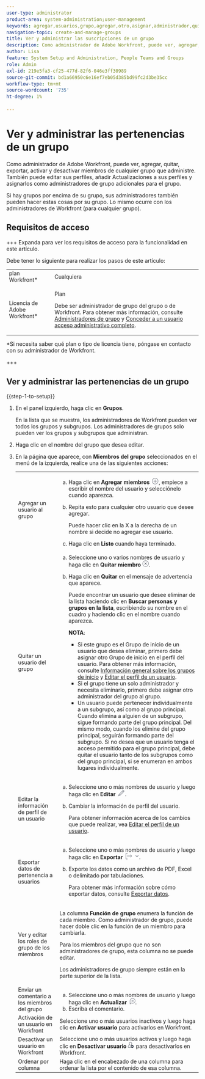```yaml
---
user-type: administrator
product-area: system-administration;user-management
keywords: agregar,usuarios,grupo,agregar,otro,asignar,administrador,quitar,usuario,ver,roles,miembros,exportar,pertenencia,datos
navigation-topic: create-and-manage-groups
title: Ver y administrar las suscripciones de un grupo
description: Como administrador de Adobe Workfront, puede ver, agregar, quitar, exportar, activar y desactivar miembros de cualquier grupo que administre. También puede editar sus perfiles, añadir Actualizaciones a sus perfiles y asignarlos como administradores de grupo adicionales para el grupo.
author: Lisa
feature: System Setup and Administration, People Teams and Groups
role: Admin
exl-id: 219e5fa3-cf25-477d-82f6-046e3ff30989
source-git-commit: bd1a66950c6e16ef7eb05d385bd99fc2d3be35cc
workflow-type: tm+mt
source-wordcount: '735'
ht-degree: 1%

---
```


# Ver y administrar las pertenencias de un grupo

Como administrador de Adobe Workfront, puede ver, agregar, quitar, exportar, activar y desactivar miembros de cualquier grupo que administre. También puede editar sus perfiles, añadir Actualizaciones a sus perfiles y asignarlos como administradores de grupo adicionales para el grupo.

Si hay grupos por encima de su grupo, sus administradores también pueden hacer estas cosas por su grupo. Lo mismo ocurre con los administradores de Workfront (para cualquier grupo).

## Requisitos de acceso

+++ Expanda para ver los requisitos de acceso para la funcionalidad en este artículo.

Debe tener lo siguiente para realizar los pasos de este artículo:

<table style="table-layout:auto"> 
 <col> 
 <col> 
 <tbody> 
  <tr> 
   <td role="rowheader">plan Workfront*</td> 
   <td>Cualquiera</td> 
  </tr> 
  <tr> 
   <td role="rowheader">Licencia de Adobe Workfront*</td> 
   <td> <p>Plan </p> <p>Debe ser administrador de grupo del grupo o de Workfront. Para obtener más información, consulte <a href="../../../administration-and-setup/manage-groups/group-roles/group-administrators.md" class="MCXref xref">Administradores de grupo</a> y <a href="../../../administration-and-setup/add-users/configure-and-grant-access/grant-a-user-full-administrative-access.md" class="MCXref xref">Conceder a un usuario acceso administrativo completo</a>.</p> </td> 
  </tr> 
 </tbody> 
</table>

&#42;Si necesita saber qué plan o tipo de licencia tiene, póngase en contacto con su administrador de Workfront.

+++

## Ver y administrar las pertenencias de un grupo

{{step-1-to-setup}}

1. En el panel izquierdo, haga clic en **Grupos**.

   En la lista que se muestra, los administradores de Workfront pueden ver todos los grupos y subgrupos. Los administradores de grupos solo pueden ver los grupos y subgrupos que administran.

1. Haga clic en el nombre del grupo que desea editar.
1. En la página que aparece, con **Miembros del grupo** seleccionados en el menú de la izquierda, realice una de las siguientes acciones:

   <table style="table-layout:auto"> 
    <col> 
    <col> 
    <tbody> 
     <tr> 
      <td role="rowheader">Agregar un usuario al grupo</td> 
      <td> 
       <ol style="list-style-type: lower-alpha;"> 
        <li value="1">Haga clic en <strong>Agregar miembros</strong> <img src="assets/add-icon-plus-in-circle.png">, empiece a escribir el nombre del usuario y selecciónelo cuando aparezca.</li> 
        <li value="2"> <p>Repita esto para cualquier otro usuario que desee agregar.</p> <p>Puede hacer clic en la X a la derecha de un nombre si decide no agregar ese usuario.</p> </li> 
        <li value="3">Haga clic en <strong>Listo</strong> cuando haya terminado.</li> 
       </ol> </td> 
     </tr> 
     <tr> 
      <td role="rowheader">Quitar un usuario del grupo</td> 
      <td> 
       <ol style="list-style-type: lower-alpha;"> 
        <li value="1">Seleccione uno o varios nombres de usuario y haga clic en <strong>Quitar miembro</strong><img src="assets/remove-icon---x-in-circle.png">.</li> 
        <li value="2"> <p>Haga clic en <strong>Quitar</strong> en el mensaje de advertencia que aparece.</p> <p>Puede encontrar un usuario que desee eliminar de la lista haciendo clic en <strong>Buscar personas y grupos en la lista</strong>, escribiendo su nombre en el cuadro y haciendo clic en el nombre cuando aparezca.</p> <p><b>NOTA</b>:  
          <ul> 
           <li>Si este grupo es el Grupo de inicio de un usuario que desea eliminar, primero debe asignar otro Grupo de inicio en el perfil del usuario. Para obtener más información, consulte <a href="../../../administration-and-setup/manage-groups/groups-overview/home-groups.md" class="MCXref xref">Información general sobre los grupos de inicio</a> y <a href="../../../administration-and-setup/add-users/create-and-manage-users/edit-a-users-profile.md" class="MCXref xref">Editar el perfil de un usuario</a>.</li> 
           <li>Si el grupo tiene un solo administrador y necesita eliminarlo, primero debe asignar otro administrador del grupo al grupo.</li> 
           <li>Un usuario puede pertenecer individualmente a un subgrupo, así como al grupo principal. Cuando elimina a alguien de un subgrupo, sigue formando parte del grupo principal. Del mismo modo, cuando los elimine del grupo principal, seguirán formando parte del subgrupo. Si no desea que un usuario tenga el acceso permitido para el grupo principal, debe quitar el usuario tanto de los subgrupos como del grupo principal, si se enumeran en ambos lugares individualmente.</li> 
          </ul> </p> </li> 
       </ol> </td> 
     </tr> 
     <tr> 
      <td role="rowheader">Editar la información de perfil de un usuario</td> 
      <td> 
       <ol style="list-style-type: lower-alpha;"> 
        <li value="1">Seleccione uno o más nombres de usuario y luego haga clic en <strong>Editar</strong> <img src="assets/edit-icon.png">.</li> 
        <li value="2"> <p>Cambiar la información de perfil del usuario.</p> <p>Para obtener información acerca de los cambios que puede realizar, vea <a href="../../../administration-and-setup/add-users/create-and-manage-users/edit-a-users-profile.md" class="MCXref xref">Editar el perfil de un usuario</a>.</p> </li> 
       </ol> </td> 
     </tr> 
     <tr> 
      <td role="rowheader">Exportar datos de pertenencia a usuarios</td> 
      <td> 
       <ol style="list-style-type: lower-alpha;"> 
        <li value="1">Seleccione uno o más nombres de usuario y luego haga clic en <strong>Exportar</strong> <img src="assets/export.png">.</li> 
        <li value="2"> <p>Exporte los datos como un archivo de PDF, Excel o delimitado por tabulaciones.</p> <p>Para obtener más información sobre cómo exportar datos, consulte <a href="../../../reports-and-dashboards/reports/creating-and-managing-reports/export-data.md" class="MCXref xref">Exportar datos</a>.</p> </li> 
       </ol> </td> 
     </tr> 
     <tr> 
      <td role="rowheader">Ver y editar los roles de grupo de los miembros</td> 
      <td> <p>La columna <strong>Función de grupo</strong> enumera la función de cada miembro. Como administrador de grupo, puede hacer doble clic en la función de un miembro para cambiarla.</p> <p>Para los miembros del grupo que no son administradores de grupo, esta columna no se puede editar.</p> <p>Los administradores de grupo siempre están en la parte superior de la lista.</p> </td> 
     </tr> 
     <tr> 
      <td role="rowheader">Enviar un comentario a los miembros del grupo</td> 
      <td> 
       <ol style="list-style-type: lower-alpha;"> 
        <li value="1">Seleccione uno o más nombres de usuario y luego haga clic en <strong>Actualizar</strong> <img src="assets/comment-icon.png">.</li> 
        <li value="2">Escriba el comentario.</li> 
       </ol> </td> 
     </tr> 
     <tr> 
      <td role="rowheader">Activación de un usuario en Workfront</td> 
      <td>Seleccione uno o más usuarios inactivos y luego haga clic en <strong>Activar usuario</strong> para activarlos en Workfront. </td> 
     </tr> 
     <tr> 
      <td role="rowheader">Desactivar un usuario en Workfront</td> 
      <td>Seleccione uno o más usuarios activos y luego haga clic en <strong>Desactivar usuario</strong><img src="assets/deactivate-user.png"> para desactivarlos en Workfront.</td> 
     </tr> 
     <tr> 
      <td role="rowheader">Ordenar por columna</td> 
      <td>Haga clic en el encabezado de una columna para ordenar la lista por el contenido de esa columna.</td> 
     </tr> 
    </tbody> 
   </table>
